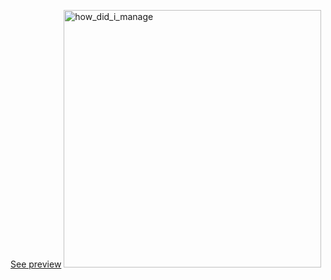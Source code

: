 [See preview](https://countdown-game-blush.vercel.app/)
<img width="412" alt="how_did_i_manage" src="https://github.com/user-attachments/assets/57b82ce7-f686-4291-93bb-71ed055be022">
